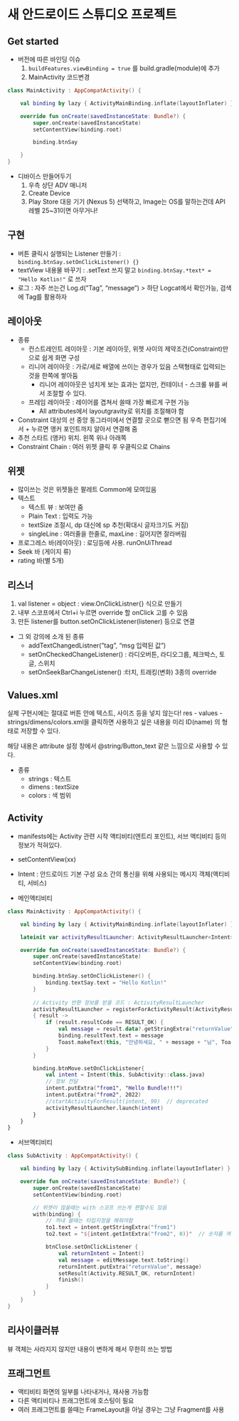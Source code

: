 # 새 안드로이드 스튜디오 프로젝트

## Get started

- 버전에 따른 바인딩 이슈
  1. `buildFeatures.viewBinding = true` 를 build.gradle(module)에 추가
  2. MainActivity 코드변경

```kotlin
class MainActivity : AppCompatActivity() {

    val binding by lazy { ActivityMainBinding.inflate(layoutInflater) }

    override fun onCreate(savedInstanceState: Bundle?) {
        super.onCreate(savedInstanceState)
        setContentView(binding.root)

        binding.btnSay

    }
}
```

- 디바이스 만들어두기
  1. 우측 상단 ADV 매니저
  2. Create Device
  3. Play Store 대응 기기 (Nexus 5) 선택하고, 
  Image는 OS를 말하는건데 API 레벨 25~31이면 아무거나!

## 구현

- 버튼 클릭시 실행되는 Listener 만들기 : `binding.btnSay.setOnClickListener() {}`
- textView 내용물 바꾸기 : .setText 쓰지 말고 `binding.btnSay.*text* = "Hello Kotlin!"` 로 쓰자
- 로그 : 자주 쓰는건 Log.d(”Tag”, “message”) > 하단 Logcat에서 확인가능, 검색에 Tag를 활용하자

## 레이아웃

- 종류
  - 컨스트레인트 레이아웃 : 기본 레이아웃, 
  위젯 사이의 제약조건(Constraint)만으로 쉽게 화면 구성
  - 리니어 레이아웃 : 가로/세로 배열에 쓰이는 경우가 있음
  스택형태로 입력되는것을 한쪽에 쌓아둠
    - 리니어 레이아웃은 넘치게 보는 효과는 없지만,
      컨테이너 - 스크롤 뷰를 써서 조절할 수 있다.
  - 프레임 레이아웃 : 레이어를 겹쳐서 쓸때 가장 빠르게 구현 가능
    - All attributes에서 layoutgravity로 위치를 조절해야 함
- Constraint 대상의 선 중앙 동그라미에서 연결할 곳으로 뻗으면 됨
우측 편집기에서 + 누르면 앵커 포인트까지 알아서 연결해 줌
- 추천 스타트 (앵커) 위치. 왼쪽 위나 아래쪽
- Constraint Chain : 여러 위젯 클릭 후 우클릭으로 Chains

## 위젯

- 많이쓰는 것은 위젯들은 팔레트 Common에 모여있음
- 텍스트
  - 텍스트 뷰 : 보여만 줌
  - Plain Text : 입력도 가능
  - textSize 조절시, dp 대신에 sp 추천(확대시 글자크기도 커짐)
  - singleLine : 여러줄을 한줄로, maxLine : 길어지면 잘라버림
- 프로그레스 바(레이아웃) : 로딩등에 사용. runOnUiThread
- Seek 바 (게이지 류)
- rating 바(별 5개)

## 리스너

1. val listener = object : view.OnClickListner{} 식으로 만들기
2. 내부 스코프에서 Ctrl+i 누르면 override 할 onClick 고를 수 있음
3. 만든 listener를 button.setOnClickListener(listener) 등으로 연결

- 그 외 강의에 소개 된 종류
  - addTextChangedListner(”tag”, “msg 입력된 값”)
  - setOnCheckedChangeListener() : 라디오버튼, 라디오그룹, 체크박스, 토글, 스위치
  - setOnSeekBarChangeListener() :터치, 트래킹(변화) 3종의 override

## Values.xml

실제 구현시에는 절대로 버튼 안에 텍스트, 사이즈 등을 넣지 않는다!
res - values - strings/dimens/colors.xml을 클릭하면
사용하고 싶은 내용을 미리 ID(name) 의 형태로 저장할 수 있다.

해당 내용은 attribute 설정 창에서 @string/Button_text 같은 느낌으로 사용할 수 있다.

- 종류
  - strings : 텍스트
  - dimens : textSize
  - colors : 색 범위

## Activity

- manifests에는 Activity 관련 시작 액티비티(엔트리 포인트), 서브 액티비티 등의 정보가 적혀있다.
- setContentView(xx)
- Intent : 안드로이드 기본 구성 요소 간의 통신을 위해 사용되는 메시지 객체(액티비티, 서비스)

- 메인액티비티

```kotlin
class MainActivity : AppCompatActivity() {

    val binding by lazy { ActivityMainBinding.inflate(layoutInflater) }

    lateinit var activityResultLauncher: ActivityResultLauncher<Intent>

    override fun onCreate(savedInstanceState: Bundle?) {
        super.onCreate(savedInstanceState)
        setContentView(binding.root)

        binding.btnSay.setOnClickListener() {
            binding.textSay.text = "Hello Kotlin!"
        }
        
        // Activity 반환 정보를 받을 코드 : ActivityResultLauncher
        activityResultLauncher = registerForActivityResult(ActivityResultContracts.StartActivityForResult())
        { result ->
            if (result.resultCode == RESULT_OK) {
                val message = result.data?.getStringExtra("returnValue")
                binding.resultText.text = message
                Toast.makeText(this, "안녕하세요, " + message + "님", Toast.LENGTH_SHORT).show()
            }
        }

        binding.btnMove.setOnClickListener{
            val intent = Intent(this, SubActivity::class.java)
            // 정보 전달
            intent.putExtra("from1", "Hello Bundle!!!")
            intent.putExtra("from2", 2022)
            //startActivityForResult(intent, 99)  // deprecated
            activityResultLauncher.launch(intent)
        }
    }
}
```

- 서브액티비티

```kotlin
class SubActivity : AppCompatActivity() {

    val binding by lazy { ActivitySubBinding.inflate(layoutInflater) }

    override fun onCreate(savedInstanceState: Bundle?) {
        super.onCreate(savedInstanceState)
        setContentView(binding.root)

        // 위젯이 많을때는 with 스코프 쓰는게 편할수도 있음
        with(binding) {
            // 꺼내 쓸때는 타입지정을 해줘야함
            to1.text = intent.getStringExtra("from1")
            to2.text = "${intent.getIntExtra("from2", 0)}"  // 숫자를 꺼낸 후, 문자로 변환

            btnClose.setOnClickListener {
                val returnIntent = Intent()
                val message = editMessage.text.toString()
                returnIntent.putExtra("returnValue", message)
                setResult(Activity.RESULT_OK, returnIntent)
                finish()
            }
        }
    }
}
```

## 리사이클러뷰

뷰 객체는 사라지지 않지만 내용이 변하게 해서 무한히 쓰는 방법

## 프래그먼트

- 액티비티 화면의 일부를 나타내거나, 재사용 가능함
- 다른 액티비티나 프래그먼트에 호스팅이 필요
- 여러 프래그먼트를 쓸때는 FrameLayout을 아닐 경우는 그냥 Fragment를 사용
